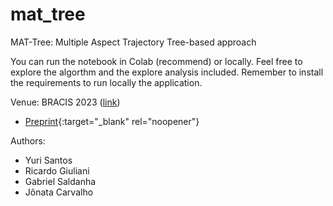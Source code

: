 # mat_tree
MAT-Tree: Multiple Aspect Trajectory Tree-based approach

You can run the notebook in Colab (recommend) or locally.
Feel free to explore the algorthm and the explore analysis included.
Remember to install the requirements to run locally the application.

Venue: BRACIS 2023 ([link](https://www.bracis.dcc.ufmg.br/))
* [Preprint](https://drive.google.com/file/d/1QEoFovL16PQW5dYVe0FUgUWKrgvFDxWc/view){:target="_blank" rel="noopener"}


Authors:
* Yuri Santos
* Ricardo Giuliani
* Gabriel Saldanha
* Jônata Carvalho

